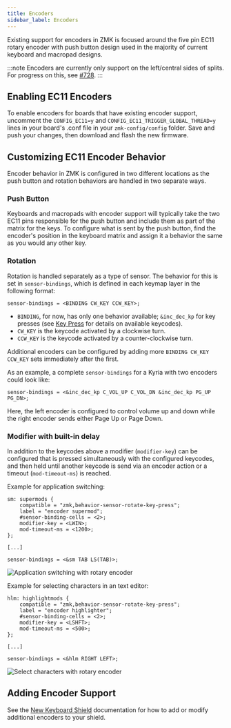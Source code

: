 ```yaml
---
title: Encoders
sidebar_label: Encoders
---
```


Existing support for encoders in ZMK is focused around the five pin EC11 rotary encoder with push button design used in the majority of current keyboard and macropad designs.

:::note
Encoders are currently only support on the left/central sides of splits. For progress on this, see [#728](https://github.com/zmkfirmware/zmk/pull/728).
:::

## Enabling EC11 Encoders

To enable encoders for boards that have existing encoder support, uncomment the `CONFIG_EC11=y` and `CONFIG_EC11_TRIGGER_GLOBAL_THREAD=y` lines in your board's .conf file in your `zmk-config/config` folder. Save and push your changes, then download and flash the new firmware.

## Customizing EC11 Encoder Behavior

Encoder behavior in ZMK is configured in two different locations as the push button and rotation behaviors are handled in two separate ways.

### Push Button

Keyboards and macropads with encoder support will typically take the two EC11 pins responsible for the push button and include them as part of the matrix for the keys. To configure what is sent by the push button, find the encoder's position in the keyboard matrix and assign it a behavior the same as you would any other key.

### Rotation

Rotation is handled separately as a type of sensor. The behavior for this is set in `sensor-bindings`, which is defined in each keymap layer in the following format:

```
sensor-bindings = <BINDING CW_KEY CCW_KEY>;
```

- `BINDING`, for now, has only one behavior available; `&inc_dec_kp` for key presses (see [Key Press](../behaviors/key-press.md) for details on available keycodes).
- `CW_KEY` is the keycode activated by a clockwise turn.
- `CCW_KEY` is the keycode activated by a counter-clockwise turn.

Additional encoders can be configured by adding more `BINDING CW_KEY CCW_KEY` sets immediately after the first.

As an example, a complete `sensor-bindings` for a Kyria with two encoders could look like:

```
sensor-bindings = <&inc_dec_kp C_VOL_UP C_VOL_DN &inc_dec_kp PG_UP PG_DN>;
```

Here, the left encoder is configured to control volume up and down while the right encoder sends either Page Up or Page Down.

### Modifier with built-in delay

In addition to the keycodes above a modifier (`modifier-key`) can be configured that is pressed simultaneously with the configured keycodes, and then held until another keycode is send via an encoder action or a timeout (`mod-timeout-ms`) is reached.

Example for application switching:
```
sm: supermods {
    compatible = "zmk,behavior-sensor-rotate-key-press";
    label = "encoder supermod";
    #sensor-binding-cells = <2>;
    modifier-key = <LWIN>;
    mod-timeout-ms = <1200>;
};

[...]

sensor-bindings = <&sm TAB LS(TAB)>;
```
![Application switching with rotary encoder](../assets/features/encoders/supertab.gif)

Example for selecting characters in an text editor:
```
hlm: highlightmods {
    compatible = "zmk,behavior-sensor-rotate-key-press";
    label = "encoder highlighter";
    #sensor-binding-cells = <2>;
    modifier-key = <LSHFT>;
    mod-timeout-ms = <500>;
};

[...]

sensor-bindings = <&hlm RIGHT LEFT>;
```
![Select characters with rotary encoder](../assets/features/encoders/highlighter.gif)

## Adding Encoder Support

See the [New Keyboard Shield](../development/new-shield.md#encoders) documentation for how to add or modify additional encoders to your shield.
